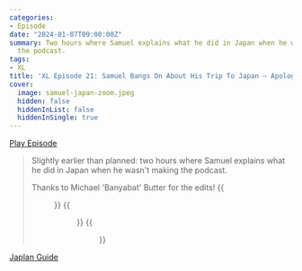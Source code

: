 ```yaml
---
categories:
- Episode
date: "2024-01-07T09:00:00Z"
summary: Two hours where Samuel explains what he did in Japan when he wasn't making
  the podcast.
tags:
- XL
title: 'XL Episode 21: Samuel Bangs On About His Trip To Japan – Apologies In Advance'
cover: 
  image: samuel-japan-zoom.jpeg
  hidden: false
  hiddenInList: false
  hiddenInSingle: true
---
```


[Play Episode](https://www.patreon.com/posts/xl-episode-21-on-96041539)
> Slightly earlier than planned: two hours where Samuel explains what he did in Japan when he wasn't making the podcast.
>
> Thanks to Michael 'Banyabat' Butter for the edits!
{{<figure 
    src="samuel-japan-zoom.jpeg" 
    caption="Image credit: Naeslyn" 
    alt="Samuel Japan Zoom">}}
{{<figure 
    src="wonderful-japan.jpeg" 
    caption="Image Credit: Naeslyn" 
    alt="Wonderful Japan">}}
{{<figure 
    src="square-enix-cafe.jpeg" 
    caption="Image Credit: rwobke" 
    alt="Squenix Cafe">}}


[Japlan Guide](https://docs.google.com/document/d/1sWrApO8GWgaDXaGGatsZ7ENkFvF6THMLgnYJpOwF8es/edit?usp=drivesdk)